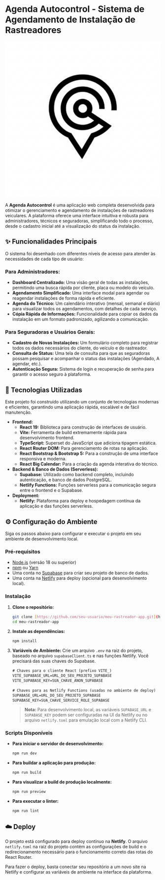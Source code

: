 # Agenda Autocontrol - Sistema de Agendamento de Instalação de Rastreadores

![Logo da Autocontrol](public/logo-icon.png)

A **Agenda Autocontrol** é uma aplicação web completa desenvolvida para otimizar o gerenciamento e agendamento de instalações de rastreadores veiculares. A plataforma oferece uma interface intuitiva e robusta para administradores, técnicos e seguradoras, simplificando todo o processo, desde o cadastro inicial até a visualização do status da instalação.

## ✨ Funcionalidades Principais

O sistema foi desenhado com diferentes níveis de acesso para atender às necessidades de cada tipo de usuário:

### Para Administradores:
* **Dashboard Centralizado:** Uma visão geral de todas as instalações, permitindo uma busca rápida por cliente, placa ou modelo do veículo.
* **Agendamento Simplificado:** Uma interface modal para agendar ou reagendar instalações de forma rápida e eficiente.
* **Agenda do Técnico:** Um calendário interativo (mensal, semanal e diário) para visualizar todos os agendamentos, com detalhes de cada serviço.
* **Cópia Rápida de Informações:** Funcionalidade para copiar os dados da instalação em um formato padronizado, agilizando a comunicação.

### Para Seguradoras e Usuários Gerais:
* **Cadastro de Novas Instalações:** Um formulário completo para registrar todos os dados necessários do cliente, do veículo e do rastreador.
* **Consulta de Status:** Uma tela de consulta para que as seguradoras possam pesquisar e acompanhar o status das instalações (Agendado, A agendar, etc.).
* **Autenticação Segura:** Sistema de login e recuperação de senha para garantir o acesso seguro à plataforma.

## 🚀 Tecnologias Utilizadas

Este projeto foi construído utilizando um conjunto de tecnologias modernas e eficientes, garantindo uma aplicação rápida, escalável e de fácil manutenção.

* **Frontend:**
    * **React 19:** Biblioteca para construção de interfaces de usuário.
    * **Vite:** Ferramenta de build extremamente rápida para desenvolvimento frontend.
    * **TypeScript:** Superset do JavaScript que adiciona tipagem estática.
    * **React Router DOM:** Para gerenciamento de rotas na aplicação.
    * **React Bootstrap & Bootstrap 5:** Para a construção de uma interface responsiva e moderna.
    * **React Big Calendar:** Para a criação da agenda interativa do técnico.
* **Backend & Banco de Dados (Serverless):**
    * **Supabase:** Utilizado como backend completo, incluindo autenticação, e banco de dados PostgreSQL.
    * **Netlify Functions:** Funções serverless para a comunicação segura entre o frontend e o Supabase.
* **Deployment:**
    * **Netlify:** Plataforma para deploy e hospedagem contínua da aplicação e das funções serverless.

## ⚙️ Configuração do Ambiente

Siga os passos abaixo para configurar e executar o projeto em seu ambiente de desenvolvimento local.

### Pré-requisitos
* [Node.js](https://nodejs.org/) (versão 18 ou superior)
* [npm](https://www.npmjs.com/) ou [Yarn](https://yarnpkg.com/)
* Uma conta no [Supabase](https://supabase.com/) para criar seu projeto de banco de dados.
* Uma conta na [Netlify](https://www.netlify.com/) para deploy (opcional para desenvolvimento local).

### Instalação

1.  **Clone o repositório:**
    ```bash
    git clone [https://github.com/seu-usuario/meu-rastreador-app.git](https://github.com/seu-usuario/meu-rastreador-app.git)
    cd meu-rastreador-app
    ```

2.  **Instale as dependências:**
    ```bash
    npm install
    ```

3.  **Variáveis de Ambiente:**
    Crie um arquivo `.env` na raiz do projeto, baseado no arquivo `supabaseClient.ts` e nas funções Netlify. Você precisará das suas chaves do Supabase.

    ```env
    # Chaves para o cliente React (prefixo VITE_)
    VITE_SUPABASE_URL=URL_DO_SEU_PROJETO_SUPABASE
    VITE_SUPABASE_KEY=SUA_CHAVE_ANON_SUPABASE

    # Chaves para as Netlify Functions (usadas no ambiente de deploy)
    SUPABASE_URL=URL_DO_SEU_PROJETO_SUPABASE
    SUPABASE_KEY=SUA_CHAVE_SERVICE_ROLE_SUPABASE
    ```

    > **Nota:** Para desenvolvimento local, as variáveis `SUPABASE_URL` e `SUPABASE_KEY` podem ser configuradas na UI da Netlify ou no arquivo `netlify.toml` para emulação local com a Netlify CLI.

### Scripts Disponíveis

* **Para iniciar o servidor de desenvolvimento:**
    ```bash
    npm run dev
    ```
   
* **Para buildar a aplicação para produção:**
    ```bash
    npm run build
    ```
   
* **Para visualizar a build de produção localmente:**
    ```bash
    npm run preview
    ```
   
* **Para executar o linter:**
    ```bash
    npm run lint
    ```
   

## ☁️ Deploy

O projeto está configurado para deploy contínuo na **Netlify**. O arquivo `netlify.toml` na raiz do projeto contém as configurações de build e o redirecionamento necessário para o funcionamento correto das rotas do React Router.

Para fazer o deploy, basta conectar seu repositório a um novo site na Netlify e configurar as variáveis de ambiente na interface da plataforma.